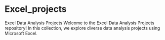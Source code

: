 # Excel_projects
 Excel Data Analysis Projects  Welcome to the Excel Data Analysis Projects repository! In this collection, we explore diverse data analysis projects using Microsoft Excel. 
